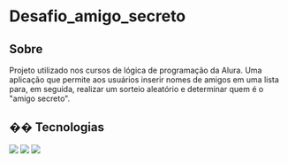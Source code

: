 
<h1>Desafio_amigo_secreto</h1>

<h2>Sobre</h2>
<p>Projeto utilizado nos cursos de lógica de programação da Alura.
Uma aplicação que permite aos usuários inserir nomes de  amigos em uma lista para, em seguida, realizar um sorteio aleatório e determinar quem é o "amigo secreto".</p>

## �� Tecnologias
<div>
  <img src="https://img.shields.io/badge/HTML-239120?style=for-the-badge&logo=html5&logoColor=white">
  <img src="https://img.shields.io/badge/CSS-239120?&style=for-the-badge&logo=css3&logoColor=white">
  <img src="https://img.shields.io/badge/JavaScript-F7DF1E?style=for-the-badge&logo=javascript&logoColor=black">
</div>
